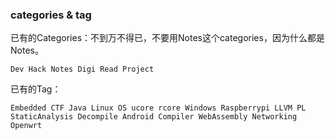 

### categories & tag

已有的Categories：不到万不得已，不要用Notes这个categories，因为什么都是Notes。

```
Dev Hack Notes Digi Read Project
```

已有的Tag：

```
Embedded CTF Java Linux OS ucore rcore Windows Raspberrypi LLVM PL StaticAnalysis Decompile Android Compiler WebAssembly Networking Openwrt
```
